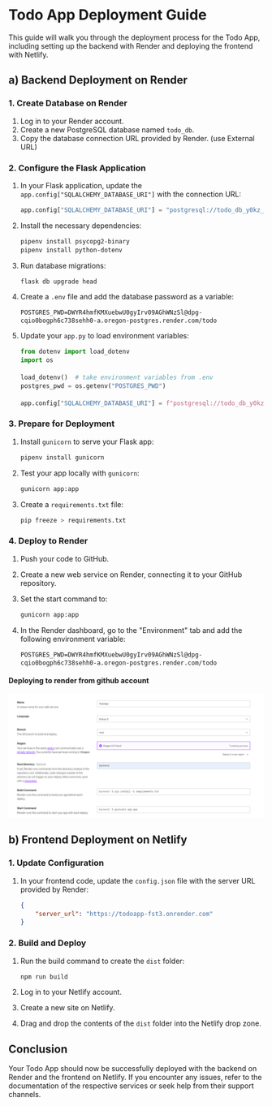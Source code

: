 # Todo App Deployment Guide


This guide will walk you through the deployment process for the Todo App, including setting up the backend with Render and deploying the frontend with Netlify.

## a) Backend Deployment on Render

### 1. Create Database on Render

1. Log in to your Render account.
2. Create a new PostgreSQL database named `todo_db`.
3. Copy the database connection URL provided by Render. (use External URL)

### 2. Configure the Flask Application

1. In your Flask application, update the `app.config["SQLALCHEMY_DATABASE_URI"]` with the connection URL:

    ```python
    app.config["SQLALCHEMY_DATABASE_URI"] = "postgresql://todo_db_y0kz_user:DWYR4hmfKMXuebwU0gyIrv09AGhWNzSl@dpg-cqio0bogph6c738sehh0-a.oregon-postgres.render.com/todo_db_y0kz"
    ```

2. Install the necessary dependencies:

    ```bash
    pipenv install psycopg2-binary
    pipenv install python-dotenv
    ```

3. Run database migrations:

    ```bash
    flask db upgrade head
    ```

4. Create a `.env` file and add the database password as a variable:

    ```env
    POSTGRES_PWD=DWYR4hmfKMXuebwU0gyIrv09AGhWNzSl@dpg-cqio0bogph6c738sehh0-a.oregon-postgres.render.com/todo
    ```

5. Update your `app.py` to load environment variables:

    ```python
    from dotenv import load_dotenv
    import os

    load_dotenv()  # take environment variables from .env
    postgres_pwd = os.getenv("POSTGRES_PWD")  

    app.config["SQLALCHEMY_DATABASE_URI"] = f"postgresql://todo_db_y0kz_user:{postgres_pwd}"
    ```

### 3. Prepare for Deployment

1. Install `gunicorn` to serve your Flask app:

    ```bash
    pipenv install gunicorn
    ```

2. Test your app locally with `gunicorn`:

    ```bash
    gunicorn app:app
    ```

3. Create a `requirements.txt` file:

    ```bash
    pip freeze > requirements.txt
    ```

### 4. Deploy to Render

1. Push your code to GitHub.
2. Create a new web service on Render, connecting it to your GitHub repository.
3. Set the start command to:

    ```bash
    gunicorn app:app
    ```

4. In the Render dashboard, go to the "Environment" tab and add the following environment variable:

    ```plaintext
    POSTGRES_PWD=DWYR4hmfKMXuebwU0gyIrv09AGhWNzSl@dpg-cqio0bogph6c738sehh0-a.oregon-postgres.render.com/todo
    ```
#### Deploying to render from github account
 ![Render Deployment](./assets/render.png)


## b) Frontend Deployment on Netlify

### 1. Update Configuration

1. In your frontend code, update the `config.json` file with the server URL provided by Render:

    ```json
    {
        "server_url": "https://todoapp-fst3.onrender.com"
    }
    ```

### 2. Build and Deploy

1. Run the build command to create the `dist` folder:

    ```bash
    npm run build
    ```

2. Log in to your Netlify account.
3. Create a new site on Netlify.
4. Drag and drop the contents of the `dist` folder into the Netlify drop zone.

## Conclusion

Your Todo App should now be successfully deployed with the backend on Render and the frontend on Netlify. If you encounter any issues, refer to the documentation of the respective services or seek help from their support channels.
